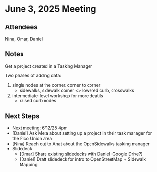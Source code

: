# June 3, 2025 Meeting

## Attendees

Nina, Omar, Daniel

## Notes

Get a project created in a Tasking Manager

Two phases of adding data:
1. single nodes at the corner.  corner to corner
    - sidewalks, sidewalk corner <> lowered curb, crosswalks
2. intermediate-level workshop for more deatils
    - raised curb nodes

## Next Steps

- Next meeting: 6/12/25 4pm
- [Daniel] Ask Meta about setting up a project in their task manager for the Pico Union area 
- [Nina] Reach out to Anat about the OpenSidewalks tasking manager
- Slidedeck
  - [Omar] Share existing slidedecks with Daniel (Google Drive?)
  - [Daniel] Draft slidedeck for intro to OpenStreetMap + Sidewalk Mapping
